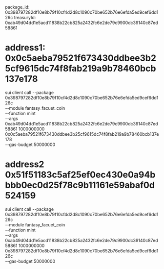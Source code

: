package_id:  0x398797282df10e8b79f10cf4d2d8c1090c70be652b76e6efda5ed9cef6dd126c
treasuryId:  0xab49d04dd1e5acd11838b22cb825a2432fc6e2de79c9900dc39140c87ed58861

# address1: 0x0c5aeba79521f673430ddbee3b25cf9615dc74f8fab219a9b78460bcb137e178
sui client call --package 0x398797282df10e8b79f10cf4d2d8c1090c70be652b76e6efda5ed9cef6dd126c \
--module fantasy_facuet_coin \
--function  mint \
--args 0xab49d04dd1e5acd11838b22cb825a2432fc6e2de79c9900dc39140c87ed58861  1000000000 0x0c5aeba79521f673430ddbee3b25cf9615dc74f8fab219a9b78460bcb137e178 \
--gas-budget 50000000

# address2 0x51f51183c5af25ef0ec430e0a94bbbb0ec0d25f78c9b11161e59abaf0d524159
sui client call --package 0x398797282df10e8b79f10cf4d2d8c1090c70be652b76e6efda5ed9cef6dd126c \
--module fantasy_facuet_coin \
--function  mint \
--args 0xab49d04dd1e5acd11838b22cb825a2432fc6e2de79c9900dc39140c87ed58861  1000000000 0x398797282df10e8b79f10cf4d2d8c1090c70be652b76e6efda5ed9cef6dd126c \
--gas-budget 50000000